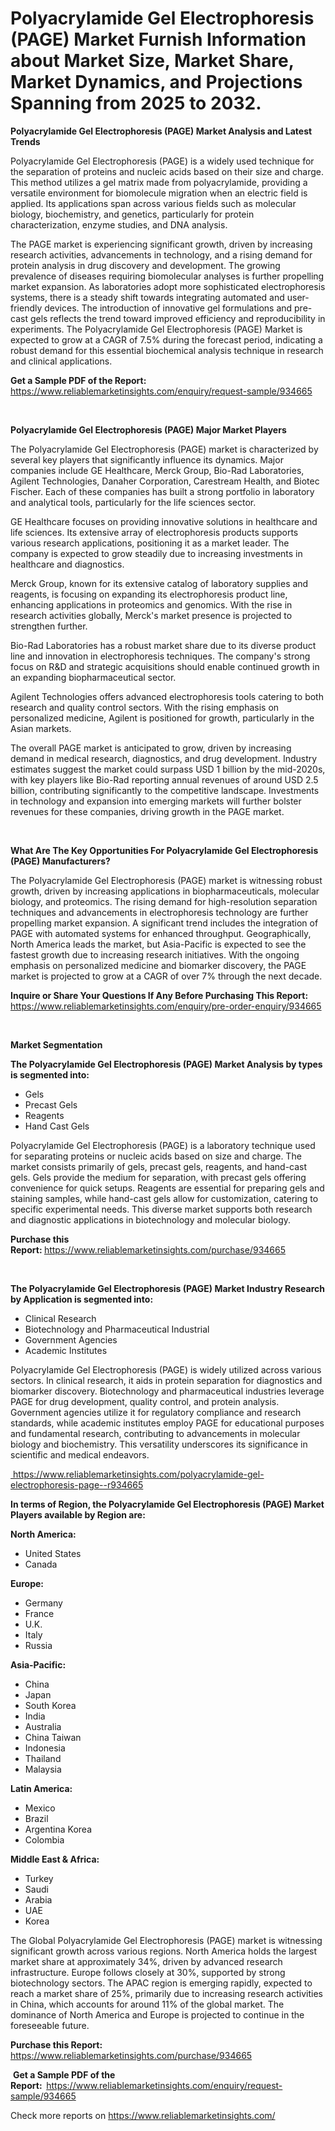 <p><h1>Polyacrylamide Gel Electrophoresis (PAGE) Market Furnish Information about Market Size, Market Share, Market Dynamics, and Projections Spanning from 2025 to 2032.</h1></p><p><strong>Polyacrylamide Gel Electrophoresis (PAGE) Market Analysis and Latest Trends</strong></p>
<p><p>Polyacrylamide Gel Electrophoresis (PAGE) is a widely used technique for the separation of proteins and nucleic acids based on their size and charge. This method utilizes a gel matrix made from polyacrylamide, providing a versatile environment for biomolecule migration when an electric field is applied. Its applications span across various fields such as molecular biology, biochemistry, and genetics, particularly for protein characterization, enzyme studies, and DNA analysis.</p><p>The PAGE market is experiencing significant growth, driven by increasing research activities, advancements in technology, and a rising demand for protein analysis in drug discovery and development. The growing prevalence of diseases requiring biomolecular analyses is further propelling market expansion. As laboratories adopt more sophisticated electrophoresis systems, there is a steady shift towards integrating automated and user-friendly devices. The introduction of innovative gel formulations and pre-cast gels reflects the trend toward improved efficiency and reproducibility in experiments. The Polyacrylamide Gel Electrophoresis (PAGE) Market is expected to grow at a CAGR of 7.5% during the forecast period, indicating a robust demand for this essential biochemical analysis technique in research and clinical applications.</p></p>
<p><strong>Get a Sample PDF of the Report:&nbsp;</strong> <a href="https://www.reliablemarketinsights.com/enquiry/request-sample/934665?utm_campaign=2189&utm_medium=2&utm_source=Github&utm_content=ia&utm_term=03032025&utm_id=polyacrylamide-gel-electrophoresis-page">https://www.reliablemarketinsights.com/enquiry/request-sample/934665</a></p>
<p>&nbsp;</p>
<p><strong>Polyacrylamide Gel Electrophoresis (PAGE) Major Market Players</strong></p>
<p><p>The Polyacrylamide Gel Electrophoresis (PAGE) market is characterized by several key players that significantly influence its dynamics. Major companies include GE Healthcare, Merck Group, Bio-Rad Laboratories, Agilent Technologies, Danaher Corporation, Carestream Health, and Biotec Fischer. Each of these companies has built a strong portfolio in laboratory and analytical tools, particularly for the life sciences sector.</p><p>GE Healthcare focuses on providing innovative solutions in healthcare and life sciences. Its extensive array of electrophoresis products supports various research applications, positioning it as a market leader. The company is expected to grow steadily due to increasing investments in healthcare and diagnostics.</p><p>Merck Group, known for its extensive catalog of laboratory supplies and reagents, is focusing on expanding its electrophoresis product line, enhancing applications in proteomics and genomics. With the rise in research activities globally, Merck's market presence is projected to strengthen further.</p><p>Bio-Rad Laboratories has a robust market share due to its diverse product line and innovation in electrophoresis techniques. The company's strong focus on R&D and strategic acquisitions should enable continued growth in an expanding biopharmaceutical sector.</p><p>Agilent Technologies offers advanced electrophoresis tools catering to both research and quality control sectors. With the rising emphasis on personalized medicine, Agilent is positioned for growth, particularly in the Asian markets.</p><p>The overall PAGE market is anticipated to grow, driven by increasing demand in medical research, diagnostics, and drug development. Industry estimates suggest the market could surpass USD 1 billion by the mid-2020s, with key players like Bio-Rad reporting annual revenues of around USD 2.5 billion, contributing significantly to the competitive landscape. Investments in technology and expansion into emerging markets will further bolster revenues for these companies, driving growth in the PAGE market.</p></p>
<p>&nbsp;</p>
<p><strong>What Are The Key Opportunities For Polyacrylamide Gel Electrophoresis (PAGE) Manufacturers?</strong></p>
<p><p>The Polyacrylamide Gel Electrophoresis (PAGE) market is witnessing robust growth, driven by increasing applications in biopharmaceuticals, molecular biology, and proteomics. The rising demand for high-resolution separation techniques and advancements in electrophoresis technology are further propelling market expansion. A significant trend includes the integration of PAGE with automated systems for enhanced throughput. Geographically, North America leads the market, but Asia-Pacific is expected to see the fastest growth due to increasing research initiatives. With the ongoing emphasis on personalized medicine and biomarker discovery, the PAGE market is projected to grow at a CAGR of over 7% through the next decade.</p></p>
<p><strong>Inquire or Share Your Questions If Any Before Purchasing This Report:</strong> <a href="https://www.reliablemarketinsights.com/enquiry/pre-order-enquiry/934665?utm_campaign=2189&utm_medium=2&utm_source=Github&utm_content=ia&utm_term=03032025&utm_id=polyacrylamide-gel-electrophoresis-page">https://www.reliablemarketinsights.com/enquiry/pre-order-enquiry/934665</a></p>
<p>&nbsp;</p>
<p><strong>Market Segmentation</strong></p>
<p><strong>The Polyacrylamide Gel Electrophoresis (PAGE) Market Analysis by types is segmented into:</strong></p>
<p><ul><li>Gels</li><li>Precast Gels</li><li>Reagents</li><li>Hand Cast Gels</li></ul></p>
<p><p>Polyacrylamide Gel Electrophoresis (PAGE) is a laboratory technique used for separating proteins or nucleic acids based on size and charge. The market consists primarily of gels, precast gels, reagents, and hand-cast gels. Gels provide the medium for separation, with precast gels offering convenience for quick setups. Reagents are essential for preparing gels and staining samples, while hand-cast gels allow for customization, catering to specific experimental needs. This diverse market supports both research and diagnostic applications in biotechnology and molecular biology.</p></p>
<p><strong>Purchase this Report:&nbsp;</strong><a href="https://www.reliablemarketinsights.com/purchase/934665?utm_campaign=2189&utm_medium=2&utm_source=Github&utm_content=ia&utm_term=03032025&utm_id=polyacrylamide-gel-electrophoresis-page">https://www.reliablemarketinsights.com/purchase/934665</a></p>
<p>&nbsp;</p>
<p><strong>The Polyacrylamide Gel Electrophoresis (PAGE) Market Industry Research by Application is segmented into:</strong></p>
<p><ul><li>Clinical Research</li><li>Biotechnology and Pharmaceutical Industrial</li><li>Government Agencies</li><li>Academic Institutes</li></ul></p>
<p><p>Polyacrylamide Gel Electrophoresis (PAGE) is widely utilized across various sectors. In clinical research, it aids in protein separation for diagnostics and biomarker discovery. Biotechnology and pharmaceutical industries leverage PAGE for drug development, quality control, and protein analysis. Government agencies utilize it for regulatory compliance and research standards, while academic institutes employ PAGE for educational purposes and fundamental research, contributing to advancements in molecular biology and biochemistry. This versatility underscores its significance in scientific and medical endeavors.</p></p>
<p><a href="https://www.reliablemarketinsights.com/polyacrylamide-gel-electrophoresis-page--r934665?utm_campaign=2189&utm_medium=2&utm_source=Github&utm_content=ia&utm_term=03032025&utm_id=polyacrylamide-gel-electrophoresis-page">&nbsp;https://www.reliablemarketinsights.com/polyacrylamide-gel-electrophoresis-page--r934665</a></p>
<p><strong>In terms of Region, the Polyacrylamide Gel Electrophoresis (PAGE) Market Players available by Region are:</strong></p>
<p>
    <p> <strong> North America: </strong>
        <ul>
            <li>United States</li>
            <li>Canada</li>
        </ul>
        </p> 
    <p> <strong> Europe: </strong>
        <ul>
            <li>Germany</li>
            <li>France</li>
            <li>U.K.</li>
            <li>Italy</li>
            <li>Russia</li>
        </ul>
        </p> 
    <p> <strong> Asia-Pacific: </strong>
        <ul>
            <li>China</li>
            <li>Japan</li>
            <li>South Korea</li>
            <li>India</li>
            <li>Australia</li>
            <li>China Taiwan</li>
            <li>Indonesia</li>
            <li>Thailand</li>
            <li>Malaysia</li>
        </ul>
        </p> 
    <p> <strong> Latin America: </strong>
        <ul>
            <li>Mexico</li>
            <li>Brazil</li>
            <li>Argentina Korea</li>
            <li>Colombia</li>
        </ul>
        </p> 
    <p> <strong> Middle East & Africa: </strong>
        <ul>
            <li>Turkey</li>
            <li>Saudi</li>
            <li>Arabia</li>
            <li>UAE</li>
            <li>Korea</li>
        </ul>
    </p>
    </p>
<p><p>The Global Polyacrylamide Gel Electrophoresis (PAGE) market is witnessing significant growth across various regions. North America holds the largest market share at approximately 34%, driven by advanced research infrastructure. Europe follows closely at 30%, supported by strong biotechnology sectors. The APAC region is emerging rapidly, expected to reach a market share of 25%, primarily due to increasing research activities in China, which accounts for around 11% of the global market. The dominance of North America and Europe is projected to continue in the foreseeable future.</p></p>
<p><strong>Purchase this Report: </strong><a href="https://www.reliablemarketinsights.com/purchase/934665?utm_campaign=2189&utm_medium=2&utm_source=Github&utm_content=ia&utm_term=03032025&utm_id=polyacrylamide-gel-electrophoresis-page">https://www.reliablemarketinsights.com/purchase/934665</a></p>
<p>&nbsp;<strong>Get a Sample PDF of the Report:&nbsp;&nbsp;</strong><a href="https://www.reliablemarketinsights.com/enquiry/request-sample/934665?utm_campaign=2189&utm_medium=2&utm_source=Github&utm_content=ia&utm_term=03032025&utm_id=polyacrylamide-gel-electrophoresis-page">https://www.reliablemarketinsights.com/enquiry/request-sample/934665</a></p>
<p><strong></strong></p>
<p>Check more reports on <a href="https://www.reliablemarketinsights.com/?utm_campaign=2189&utm_medium=2&utm_source=Github&utm_content=ia&utm_term=03032025&utm_id=polyacrylamide-gel-electrophoresis-page">https://www.reliablemarketinsights.com/</a></p>